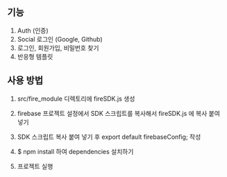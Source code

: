## 기능

1. Auth (인증)
2. Social 로그인 (Google, Github)
3. 로그인, 회원가입, 비밀번호 찾기
4. 반응형 템플릿

## 사용 방법

1. src/fire_module 디렉토리에 fireSDK.js 생성

2. firebase 프로젝트 설정에서 SDK 스크립트를 복사해서 fireSDK.js 에 복사 붙여 넣기

3. SDK 스크립트 복사 붙여 넣기 후 export default firebaseConfig; 작성

4. $ npm install 하여 dependencies 설치하기

5. 프로젝트 실행
